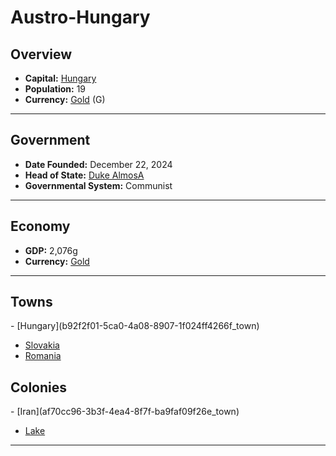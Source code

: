<!--UNDEDITED FILE, remove this entire line if this file has been edited!-->
# <!--NAME-->Austro-Hungary<!--NAME-->

## Overview

- **Capital:** <!--CAPITAL_LINK-->[Hungary](b92f2f01-5ca0-4a08-8907-1f024ff4266f_town)<!--CAPITAL_LINK-->
- **Population:** <!--POPULATION-->19<!--POPULATION-->
- **Currency:** <!--CURRENCY_LINK-->[Gold](Gold_currency)<!--CURRENCY_LINK--> (<!--CURRENCY_ABV-->G<!--CURRENCY_ABV-->)

---

## Government

- **Date Founded:** <!--FOUNDED-->December 22, 2024<!--FOUNDED-->
- **Head of State:** <!--LEADER_TITLE_LINK-->[Duke AlmosA](AlmosA_user)<!--LEADER_TITLE_LINK-->
- **Governmental System:** <!--GOVERNMENT-->Communist<!--GOVERNMENT-->

---

## Economy

- **GDP:** <!--GDP-->2,076g<!--GDP-->
- **Currency:** <!--CURRENCY_LINK-->[Gold](Gold_currency)<!--CURRENCY_LINK-->

---

## Towns

<!--TOWNS-->- [Hungary](b92f2f01-5ca0-4a08-8907-1f024ff4266f_town)
- [Slovakia](0285a3b4-e5c0-450a-ad3e-c1a8b041a9b6_town)
- [Romania](fd40e912-b1df-4fc3-b19b-56c0206acfa1_town)<!--TOWNS-->

## Colonies

<!--COLONIES-->- [Iran](af70cc96-3b3f-4ea4-8f7f-ba9faf09f26e_town)
- [Lake](bbf987dc-57c5-4a2b-a552-5b13c43ee223_town)<!--COLONIES-->

---